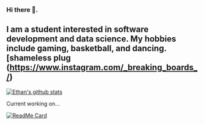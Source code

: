 ### Hi there 👋. 
## I am a student interested in software development and data science. My hobbies include gaming, basketball, and dancing. [shameless plug (https://www.instagram.com/_breaking_boards_/)

[![Ethan's github stats](https://github-readme-stats.vercel.app/api?username=em682)](https://github.com/anuraghazra/github-readme-stats)

Current working on...

[![ReadMe Card](https://github-readme-stats.vercel.app/api/pin/?username=umcody&repo=runaway)](https://github.com/umcody/runaway)


